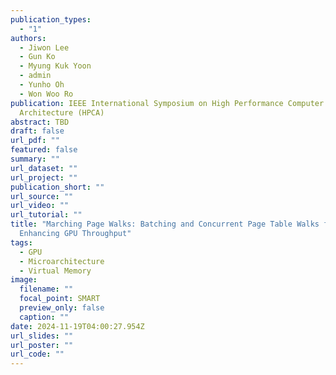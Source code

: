 ```yaml
---
publication_types:
  - "1"
authors:
  - Jiwon Lee
  - Gun Ko
  - Myung Kuk Yoon
  - admin
  - Yunho Oh
  - Won Woo Ro
publication: IEEE International Symposium on High Performance Computer
  Architecture (HPCA)
abstract: TBD
draft: false
url_pdf: ""
featured: false
summary: ""
url_dataset: ""
url_project: ""
publication_short: ""
url_source: ""
url_video: ""
url_tutorial: ""
title: "Marching Page Walks: Batching and Concurrent Page Table Walks for
  Enhancing GPU Throughput"
tags:
  - GPU
  - Microarchitecture
  - Virtual Memory
image:
  filename: ""
  focal_point: SMART
  preview_only: false
  caption: ""
date: 2024-11-19T04:00:27.954Z
url_slides: ""
url_poster: ""
url_code: ""
---
```

